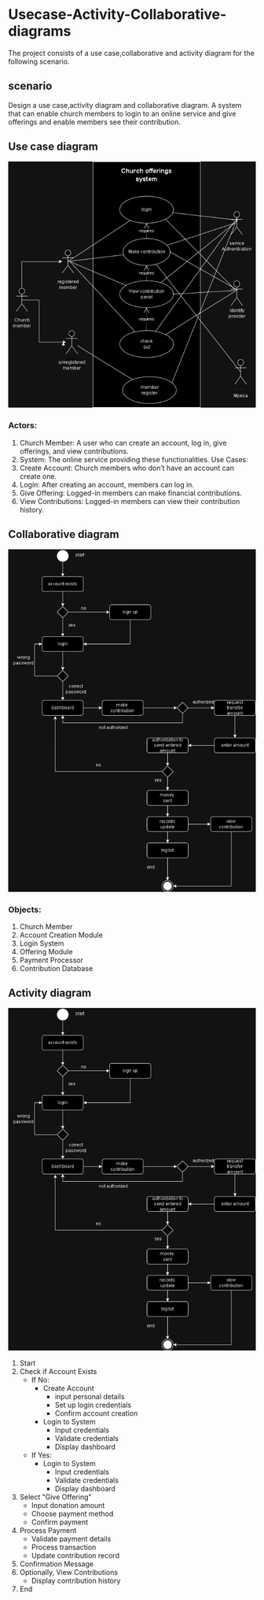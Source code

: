 # Usecase-Activity-Collaborative-diagrams
The project consists of a use case,collaborative and activity diagram for the following scenario.
## scenario
Design a use case,activity diagram and collaborative diagram.
A system that can enable church members to login to an online service and give offerings and enable members see their contribution.
## Use case diagram
![usecase](https://github.com/kayikalvin/usecase-activity-collaborative-diagrams/blob/main/imgs/use%20case.drawio.png)
<br>

### Actors:
1.	Church Member: A user who can create an account, log in, give offerings, and view contributions.
2.	System: The online service providing these functionalities.
Use Cases:
1.	Create Account: Church members who don’t have an account can create one.
2.	Login: After creating an account, members can log in.
3.	Give Offering: Logged-in members can make financial contributions.
4. 	View Contributions: Logged-in members can view their contribution history.

## Collaborative diagram
![collaborative](https://github.com/kayikalvin/usecase-activity-collaborative-diagrams/blob/main/imgs/activity.drawio.png)

### Objects:
1.	Church Member
2.	Account Creation Module
3.	Login System
4.	Offering Module
5.	Payment Processor
6.	Contribution Database


## Activity diagram
![activity](https://github.com/kayikalvin/usecase-activity-collaborative-diagrams/blob/main/imgs/activity.drawio.png)
1.	Start
2.	Check if Account Exists
	- If No:
		- Create Account
			- input personal details
			- Set up login credentials
			- Confirm account creation
		- Login to System
			- Input credentials
			- Validate credentials
			- Display dashboard
	- If Yes:
		- Login to System
			- Input credentials
			- Validate credentials
			- Display dashboard
3.	Select "Give Offering"
	-	Input donation amount
	-	Choose payment method
	-	Confirm payment
4.	Process Payment
	-	Validate payment details
	-	Process transaction
	-	Update contribution record
5.	Confirmation Message
6.	Optionally, View Contributions
	- Display contribution history
7.	End


